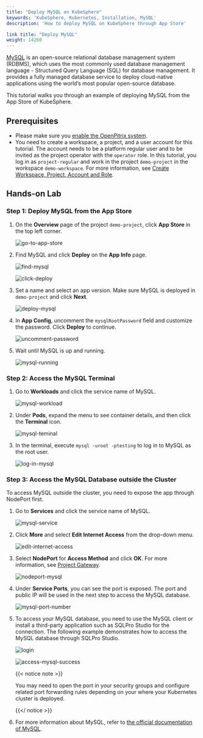 ```yaml
---
title: "Deploy MySQL on KubeSphere"
keywords: 'KubeSphere, Kubernetes, Installation, MySQL'
description: 'How to deploy MySQL on KubeSphere through App Store'

link title: "Deploy MySQL"
weight: 14260
---
```

[MySQL](https://www.mysql.com/) is an open-source relational database management system (RDBMS), which uses the most commonly used database management language - Structured Query Language (SQL) for database management. It provides a fully managed database service to deploy cloud-native applications using the world’s most popular open-source database.

This tutorial walks you through an example of deploying MySQL from the App Store of KubeSphere.

## Prerequisites

- Please make sure you [enable the OpenPitrix system](https://kubesphere.io/docs/pluggable-components/app-store/).
- You need to create a workspace, a project, and a user account for this tutorial. The account needs to be a platform regular user and to be invited as the project operator with the `operator` role. In this tutorial, you log in as `project-regular` and work in the project `demo-project` in the workspace `demo-workspace`. For more information, see [Create Workspace, Project, Account and Role](../../../quick-start/create-workspace-and-project/).

## Hands-on Lab

### Step 1: Deploy MySQL from the App Store

1. On the **Overview** page of the project `demo-project`, click **App Store** in the top left corner.

   ![go-to-app-store](/images/docs/appstore/built-in-apps/mysql-app/go-to-app-store.jpg)

2. Find MySQL and click **Deploy** on the **App Info** page.

   ![find-mysql](/images/docs/appstore/built-in-apps/mysql-app/find-mysql.jpg)

   ![click-deploy](/images/docs/appstore/built-in-apps/mysql-app/click-deploy.jpg)

3. Set a name and select an app version. Make sure MySQL is deployed in `demo-project` and click **Next**.

   ![deploy-mysql](/images/docs/appstore/built-in-apps/mysql-app/deploy-mysql.jpg)

4. In **App Config**, uncomment the `mysqlRootPassword` field and customize the password. Click **Deploy** to continue.

   ![uncomment-password](/images/docs/appstore/built-in-apps/mysql-app/uncomment-password.jpg)

5. Wait until MySQL is up and running.

   ![mysql-running](/images/docs/appstore/built-in-apps/mysql-app/mysql-running.jpg)

### Step 2: Access the MySQL Terminal

1. Go to **Workloads** and click the service name of MySQL.

   ![mysql-workload](/images/docs/appstore/built-in-apps/mysql-app/mysql-workload.jpg)

2. Under **Pods**, expand the menu to see container details, and then click the **Terminal** icon.

   ![mysql-teminal](/images/docs/appstore/built-in-apps/mysql-app/mysql-teminal.jpg)

3. In the terminal, execute `mysql -uroot -ptesting` to log in to MySQL as the root user.

   ![log-in-mysql](/images/docs/appstore/built-in-apps/mysql-app/log-in-mysql.jpg)

### Step 3: Access the MySQL Database outside the Cluster

To access MySQL outside the cluster, you need to expose the app through NodePort first.

1. Go to **Services** and click the service name of MySQL.

   ![mysql-service](/images/docs/appstore/built-in-apps/mysql-app/mysql-service.jpg)

2. Click **More** and select **Edit Internet Access** from the drop-down menu.

   ![edit-internet-access](/images/docs/appstore/built-in-apps/mysql-app/edit-internet-access.jpg)

3. Select **NodePort** for **Access Method** and click **OK**. For more information, see [Project Gateway](../../../project-administration/project-gateway/).

   ![nodeport-mysql](/images/docs/appstore/built-in-apps/mysql-app/nodeport-mysql.jpg)

4. Under **Service Ports**, you can see the port is exposed. The port and public IP will be used in the next step to access the MySQL database.

   ![mysql-port-number](/images/docs/appstore/built-in-apps/mysql-app/mysql-port-number.jpg)

5. To access your MySQL database, you need to use the MySQL client or install a third-party application such as SQLPro Studio for the connection. The following example demonstrates how to access the MySQL database through SQLPro Studio.

   ![login](/images/docs/appstore/built-in-apps/mysql-app/login.jpg)

   ![access-mysql-success](/images/docs/appstore/built-in-apps/mysql-app/access-mysql-success.jpg)

   {{< notice note >}}

   You may need to open the port in your security groups and configure related port forwarding rules depending on your where your Kubernetes cluster is deployed.

   {{</ notice >}} 

6. For more information about MySQL, refer to [the official documentation of MySQL](https://dev.mysql.com/doc/).
